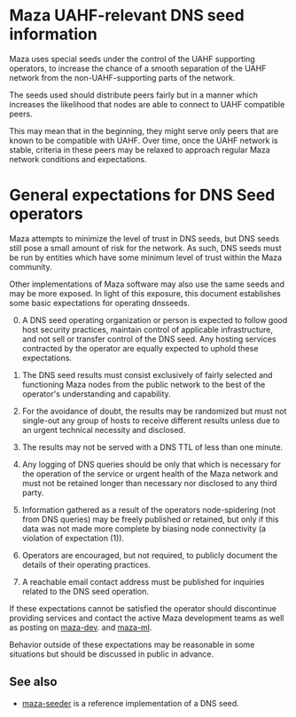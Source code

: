 Maza UAHF-relevant DNS seed information
==============================================

Maza uses special seeds under the control of the
UAHF supporting operators, to increase the chance of a smooth
separation of the UAHF network from the non-UAHF-supporting
parts of the network.

The seeds used should distribute peers fairly but in a
manner which increases the likelihood that nodes are able
to connect to UAHF compatible peers.

This may mean that in the beginning, they might serve only
peers that are known to be compatible with UAHF.
Over time, once the UAHF network is stable, criteria in these
peers may be relaxed to approach regular Maza network
conditions and expectations.


General expectations for DNS Seed operators
===========================================

Maza attempts to minimize the level of trust in DNS seeds,
but DNS seeds still pose a small amount of risk for the network.
As such, DNS seeds must be run by entities which have some minimum
level of trust within the Maza community.

Other implementations of Maza software may also use the same
seeds and may be more exposed. In light of this exposure, this
document establishes some basic expectations for operating dnsseeds.

0. A DNS seed operating organization or person is expected to follow good
host security practices, maintain control of applicable infrastructure,
and not sell or transfer control of the DNS seed. Any hosting services
contracted by the operator are equally expected to uphold these expectations.

1. The DNS seed results must consist exclusively of fairly selected and
functioning Maza nodes from the public network to the best of the
operator's understanding and capability.

2. For the avoidance of doubt, the results may be randomized but must not
single-out any group of hosts to receive different results unless due to an
urgent technical necessity and disclosed.

3. The results may not be served with a DNS TTL of less than one minute.

4. Any logging of DNS queries should be only that which is necessary
for the operation of the service or urgent health of the Maza
network and must not be retained longer than necessary nor disclosed
to any third party.

5. Information gathered as a result of the operators node-spidering
(not from DNS queries) may be freely published or retained, but only
if this data was not made more complete by biasing node connectivity
(a violation of expectation (1)).

6. Operators are encouraged, but not required, to publicly document the
details of their operating practices.

7. A reachable email contact address must be published for inquiries
related to the DNS seed operation.

If these expectations cannot be satisfied the operator should
discontinue providing services and contact the active Maza
development teams as well as posting on
[maza-dev](https://lists.linuxfoundation.org/mailman/listinfo/maza-dev).
and
[maza-ml](https://lists.linuxfoundation.org/mailman/listinfo/maza-ml).

Behavior outside of these expectations may be reasonable in some
situations but should be discussed in public in advance.

See also
----------
- [maza-seeder](https://github.com/sipa/maza-seeder) is a reference implementation of a DNS seed.
